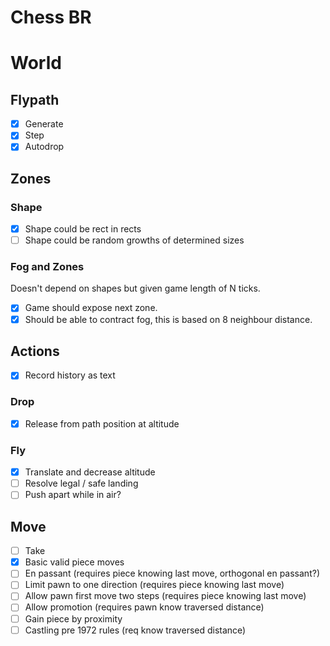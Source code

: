 # Chess BR

# World

## Flypath

- [x] Generate
- [x] Step
- [x] Autodrop

## Zones

### Shape
- [x] Shape could be rect in rects
- [ ] Shape could be random growths of determined sizes

### Fog and Zones
Doesn't depend on shapes but given game length of N ticks.

- [x] Game should expose next zone.
- [x] Should be able to contract fog, this is based on 8 neighbour distance.

## Actions

- [x] Record history as text

### Drop

- [x] Release from path position at altitude

### Fly

- [x] Translate and decrease altitude
- [ ] Resolve legal / safe landing
- [ ] Push apart while in air?

## Move
- [ ] Take
- [x] Basic valid piece moves
- [ ] En passant (requires piece knowing last move, orthogonal en passant?)
- [ ] Limit pawn to one direction (requires piece knowing last move)
- [ ] Allow pawn first move two steps (requires piece knowing last move)
- [ ] Allow promotion (requires pawn know traversed distance)
- [ ] Gain piece by proximity
- [ ] Castling pre 1972 rules (req know traversed distance)

